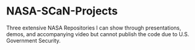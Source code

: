 # NASA-SCaN-Projects
Three extensive NASA Repositories I can show through presentations, demos, and accompanying video but cannot publish the code due to U.S. Government Security.

